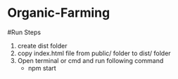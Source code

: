 # Organic-Farming

#Run Steps
1. create dist folder
2. copy index.html file from public/ folder to dist/ folder
3. Open terminal or cmd and run following command
	- npm start
